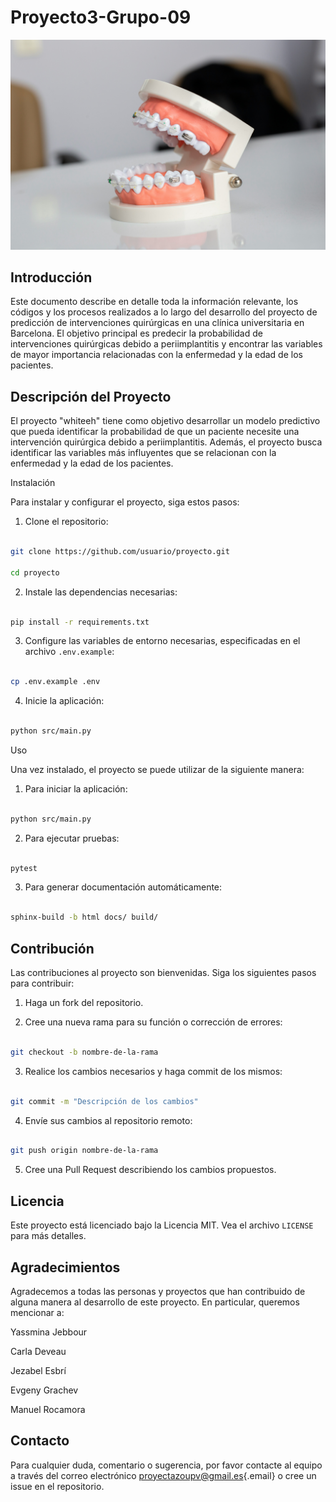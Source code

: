 # Proyecto3-Grupo-09

![](images/enis-yavuz-QT7ytJJwAnY-unsplash.jpg)

## Introducción

Este documento describe en detalle toda la información relevante, los códigos y los procesos realizados a lo largo del desarrollo del proyecto de predicción de intervenciones quirúrgicas en una clínica universitaria en Barcelona. El objetivo principal es predecir la probabilidad de intervenciones quirúrgicas debido a periimplantitis y encontrar las variables de mayor importancia relacionadas con la enfermedad y la edad de los pacientes.

## Descripción del Proyecto

El proyecto "whiteeh" tiene como objetivo desarrollar un modelo predictivo que pueda identificar la probabilidad de que un paciente necesite una intervención quirúrgica debido a periimplantitis. Además, el proyecto busca identificar las variables más influyentes que se relacionan con la enfermedad y la edad de los pacientes.

Instalación

Para instalar y configurar el proyecto, siga estos pasos:

1.  Clone el repositorio:

``` bash

git clone https://github.com/usuario/proyecto.git

cd proyecto
```

2.  Instale las dependencias necesarias:

``` bash

pip install -r requirements.txt
```

3.  Configure las variables de entorno necesarias, especificadas en el archivo `.env.example`:

``` bash

cp .env.example .env
```

4.  Inicie la aplicación:

``` bash

python src/main.py
```

Uso

Una vez instalado, el proyecto se puede utilizar de la siguiente manera:

1.  Para iniciar la aplicación:

``` bash

python src/main.py
```

2.  Para ejecutar pruebas:

``` bash

pytest
```

3.  Para generar documentación automáticamente:

``` bash

sphinx-build -b html docs/ build/
```

## Contribución

Las contribuciones al proyecto son bienvenidas. Siga los siguientes pasos para contribuir:

1.  Haga un fork del repositorio.

2.  Cree una nueva rama para su función o corrección de errores:

``` bash

git checkout -b nombre-de-la-rama
```

3.  Realice los cambios necesarios y haga commit de los mismos:

``` bash

git commit -m "Descripción de los cambios"
```

4.  Envíe sus cambios al repositorio remoto:

``` bash

git push origin nombre-de-la-rama
```

5.  Cree una Pull Request describiendo los cambios propuestos.

## Licencia

Este proyecto está licenciado bajo la Licencia MIT. Vea el archivo `LICENSE` para más detalles.

## Agradecimientos

Agradecemos a todas las personas y proyectos que han contribuido de alguna manera al desarrollo de este proyecto. En particular, queremos mencionar a:

Yassmina Jebbour

Carla Deveau

Jezabel Esbrí

Evgeny Grachev

Manuel Rocamora

## Contacto

Para cualquier duda, comentario o sugerencia, por favor contacte al equipo a través del correo electrónico [proyectazoupv\@gmail.es](mailto:proyectazoupv@gmail.es){.email} o cree un issue en el repositorio.

